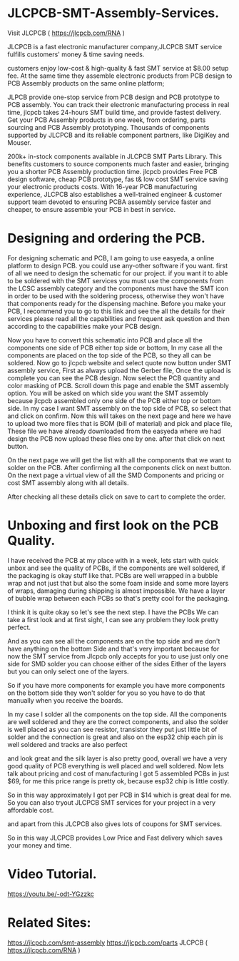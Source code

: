 # JLCPCB-SMT-Assembly-Services.

Visit JLCPCB ( https://jlcpcb.com/RNA )

JLCPCB is a fast electronic manufacturer company,JLCPCB SMT service fulfills customers' money & time saving needs.

customers enjoy low-cost & high-quality & fast SMT service at $8.00 setup fee.
At the same time they assemble electronic products from PCB design to PCB Assembly products on the same online platform;

JLPCB provide one-stop service from PCB design and PCB prototype to PCB assembly.
You can track their electronic manufacturing process in real time, jlcpcb takes 24-hours SMT build time, and provide fastest delivery.
Get your PCB Assembly products in one week, from ordering, parts sourcing and PCB Assembly prototyping.
Thousands of components supported by JLCPCB and its reliable component partners, like DigiKey and Mouser.

200k+ in-stock components available in JLCPCB SMT Parts Library.
This benefits customers to source components much faster and easier, bringing you a shorter PCB Assembly production time.
jlcpcb provides Free PCB design software, cheap PCB prototype, fas t& low cost SMT service saving your electronic products costs.
With 16-year PCB manufacturing experience, JLCPCB also establishes a well-trained engineer & customer support team devoted to ensuring PCBA assembly service faster and cheaper,
to ensure assemble your PCB in best in service.

# Designing and ordering the PCB.
For designing schematic and PCB, I am going to use easyeda, a online platform to design PCB.
you could use any-other software if you want.
first of all we need to design the schematic for our project.
if you want it to able to be soldered with the SMT services you must use the components from the LCSC assembly category and the components must have the SMT icon in order to be used with the soldering process, otherwise they won't have that components ready for the dispensing machine.
Before you make your PCB, I recommend you to go to this link and see the all the details for their services please read all the capabilities and frequent ask question and then according to the capabilities make your PCB design.

Now you have to convert this schematic into PCB and place all the components one side of PCB
either top side or bottom, In my case all the components are placed on the top side of the PCB, so they all can be soldered.
Now go to jlcpcb website and select quote now button under SMT assembly service,
First as always upload the Gerber file, Once the upload is complete you can see the PCB design. Now select the PCB quantity and color masking of PCB.
Scroll down this page and enable the SMT assembly option.
You will be asked on which side you want the SMT assembly because jlcpcb assembled only one side of the PCB either top or bottom side.
In my case I want SMT assembly on the top side of PCB, so select that and click on confirm.
Now this will takes on the next page and here we have to upload two more files that is BOM (bill of material) and pick and place file,
These file we have already downloaded from the easyeda where we had design the PCB now upload these files one by one. after that click on next button.

On the next page we will get the list with all the components that we want to solder on the PCB.
After confirming all the components click on next button.
On the next page a virtual view of all the SMD Components and pricing or cost SMT assembly along with all details.

After checking all these details click on save to cart to complete the order.

# Unboxing and first look on the PCB Quality.
I have received the PCB at my place with in a week, lets start with quick unbox and see the quality of PCBs, if the components are well soldered, if the packaging is okay stuff like that.
PCBs are well wrapped in a bubble wrap and not just that but also the some foam inside and some more layers of wraps, damaging during shipping is almost impossible.
We have a layer of bubble wrap between each PCBs so that's pretty cool for the packaging.

I think it is quite okay so let's see the next step.
I have the PCBs We can take a first look and at first sight, I can see any problem they look pretty perfect.

And as you can see all the components are on the top side and we don't have anything on the bottom Side and that's very important because for now the SMT service from Jlcpcb only accepts for you to use just only one side for SMD solder you can choose either of the sides Either of the layers but you can only select one of the layers.

So if you have more components for example you have more components on the bottom side they won't solder for you so you have to do that manually when you receive the boards.

In my case I solder all the components on the top side.
All the components are well soldered and they are the correct components, and also the solder is well placed as you can see resistor, transistor they put just little bit of solder and the connection is great and also on the esp32 chip each pin is well soldered and tracks are also perfect

and look great and the silk layer is also pretty good, overall we have a very good quality of PCB everything is well placed and well soldered.
Now lets talk about pricing and cost of manufacturing I got 5 assembled PCBs in just $69, for me this price range is pretty ok, because esp32 chip is little costly.

So in this way approximately I got per PCB in $14 which is great deal for me.
So you can also tryout JLCPCB SMT services for your project in a very affordable cost.

and apart from this JLCPCB also gives lots of coupons for SMT services.

So in this way JLCPCB provides Low Price and Fast delivery which saves your money and time.

# Video Tutorial.
https://youtu.be/-odt-YGzzkc

# Related Sites:
https://jlcpcb.com/smt-assembly
https://jlcpcb.com/parts
JLCPCB ( https://jlcpcb.com/RNA )
